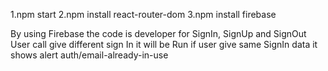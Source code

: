 1.npm start
2.npm install react-router-dom
3.npm install firebase

By using Firebase the code is developer for SignIn, SignUp and SignOut
User call give different sign In it will be Run
if user give same SignIn data it shows alert auth/email-already-in-use
